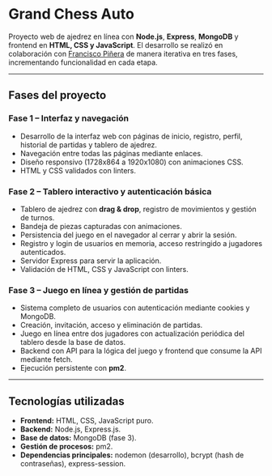 # Grand Chess Auto

Proyecto web de ajedrez en línea con **Node.js**, **Express**, **MongoDB** y frontend en **HTML, CSS y JavaScript**. El desarrollo se realizó en colaboración con [Francisco Piñera](https://github.com/BurnedGpu)
  de manera iterativa en tres fases, incrementando funcionalidad en cada etapa.

---

## Fases del proyecto

### Fase 1 – Interfaz y navegación
- Desarrollo de la interfaz web con páginas de inicio, registro, perfil, historial de partidas y tablero de ajedrez.  
- Navegación entre todas las páginas mediante enlaces.  
- Diseño responsivo (1728x864 a 1920x1080) con animaciones CSS.  
- HTML y CSS validados con linters.

### Fase 2 – Tablero interactivo y autenticación básica
- Tablero de ajedrez con **drag & drop**, registro de movimientos y gestión de turnos.  
- Bandeja de piezas capturadas con animaciones.  
- Persistencia del juego en el navegador al cerrar y abrir la sesión.  
- Registro y login de usuarios en memoria, acceso restringido a jugadores autenticados.  
- Servidor Express para servir la aplicación.  
- Validación de HTML, CSS y JavaScript con linters.

### Fase 3 – Juego en línea y gestión de partidas
- Sistema completo de usuarios con autenticación mediante cookies y MongoDB.  
- Creación, invitación, acceso y eliminación de partidas.  
- Juego en línea entre dos jugadores con actualización periódica del tablero desde la base de datos.  
- Backend con API para la lógica del juego y frontend que consume la API mediante fetch.  
- Ejecución persistente con **pm2**.  

---

## Tecnologías utilizadas
- **Frontend:** HTML, CSS, JavaScript puro.  
- **Backend:** Node.js, Express.js.  
- **Base de datos:** MongoDB (fase 3).  
- **Gestión de procesos:** pm2.  
- **Dependencias principales:** nodemon (desarrollo), bcrypt (hash de contraseñas), express-session.  
